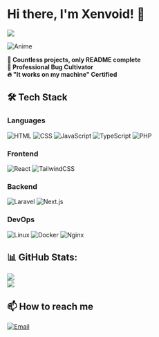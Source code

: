# Hi there, I'm Xenvoid! 👋

![](https://komarev.com/ghpvc/?username=xenvoid404&color=blueviolet)

![Anime](https://media4.giphy.com/media/v1.Y2lkPTZjMDliOTUyZTJveGpqc3Fza2N0MXpnbXI3MWs3emQ5ZTJ2ajE1cjB1cjV0YTl3YyZlcD12MV9pbnRlcm5hbF9naWZfYnlfaWQmY3Q9Zw/BS5xpdVyMKniU/giphy.gif)

**🎈 Countless projects, only README complete** <br />
**🐛 Professional Bug Cultivator** <br />
**🔥 "It works on my machine" Certified** <br />

## 🛠 Tech Stack

### Languages
![HTML](https://img.shields.io/badge/HTML-E34F26?style=for-the-badge&logo=html5&logoColor=white)
![CSS](https://img.shields.io/badge/CSS-1572B6?style=for-the-badge&logo=css3&logoColor=white)
![JavaScript](https://img.shields.io/badge/JavaScript-F7DF1E?style=for-the-badge&logo=javascript&logoColor=black)
![TypeScript](https://img.shields.io/badge/TypeScript-3178C6?style=for-the-badge&logo=typescript&logoColor=white)
![PHP](https://img.shields.io/badge/PHP-777BB4?style=for-the-badge&logo=php&logoColor=white)

### Frontend
![React](https://img.shields.io/badge/React-61DAFB?style=for-the-badge&logo=react&logoColor=black)
![TailwindCSS](https://img.shields.io/badge/Tailwind_CSS-06B6D4?style=for-the-badge&logo=tailwind-css&logoColor=white)

### Backend
![Laravel](https://img.shields.io/badge/Laravel-FF2D20?style=for-the-badge&logo=laravel&logoColor=white)
![Next.js](https://img.shields.io/badge/Next.js-000000?style=for-the-badge&logo=nextdotjs&logoColor=white)

### DevOps
![Linux](https://img.shields.io/badge/Linux-FCC624?style=for-the-badge&logo=linux&logoColor=black)
![Docker](https://img.shields.io/badge/Docker-2496ED?style=for-the-badge&logo=docker&logoColor=white)
![Nginx](https://img.shields.io/badge/Nginx-009639?style=for-the-badge&logo=nginx&logoColor=white)

## 📊 GitHub Stats:
![](https://github-readme-stats.vercel.app/api?username=xenvoid404&theme=default_repocard&hide_border=false&include_all_commits=true&count_private=true)<br/>
![](https://github-readme-stats.vercel.app/api/top-langs/?username=xenvoid404&theme=default_repocard&hide_border=false&include_all_commits=true&count_private=true&layout=compact)

## 📫 How to reach me
[![Email](https://img.shields.io/badge/-Email-D14836?style=flat-square&logo=gmail&logoColor=white)](mailto:xenvoid404@gmail.com)
